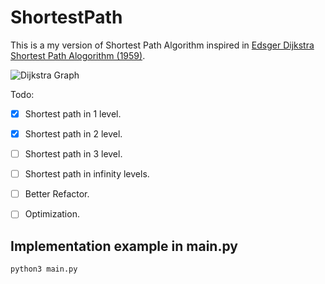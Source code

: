 # ShortestPath

This is a my version of Shortest Path Algorithm inspired in [Edsger Dijkstra Shortest Path Alogorithm (1959)](https://en.wikipedia.org/wiki/Dijkstra%27s_algorithm).


![Dijkstra Graph](https://upload.wikimedia.org/wikipedia/commons/5/57/Dijkstra_Animation.gif "Dijkstra Graph")

Todo:
- [x] Shortest path in 1 level.
- [x] Shortest path in 2 level.
- [ ] Shortest path in 3 level.
- [ ] Shortest path in infinity levels.
- [ ] Better Refactor.
- [ ] Optimization.


## Implementation example in main.py
```python
python3 main.py
```
